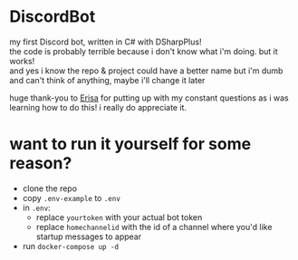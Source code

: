 # DiscordBot
my first Discord bot, written in C# with DSharpPlus!  
the code is probably terrible because i don't know what i'm doing. but it works!  
and yes i know the repo & project could have a better name but i'm dumb and can't think of anything, maybe i'll change it later

huge thank-you to [Erisa](https://github.com/Erisa) for putting up with my constant questions as i was learning how to do this! i really do appreciate it.

# want to run it yourself for some reason?
- clone the repo
- copy `.env-example` to `.env`
- in `.env`:
  - replace `yourtoken` with your actual bot token
  - replace `homechannelid` with the id of a channel where you'd like startup messages to appear
 - run `docker-compose up -d`
